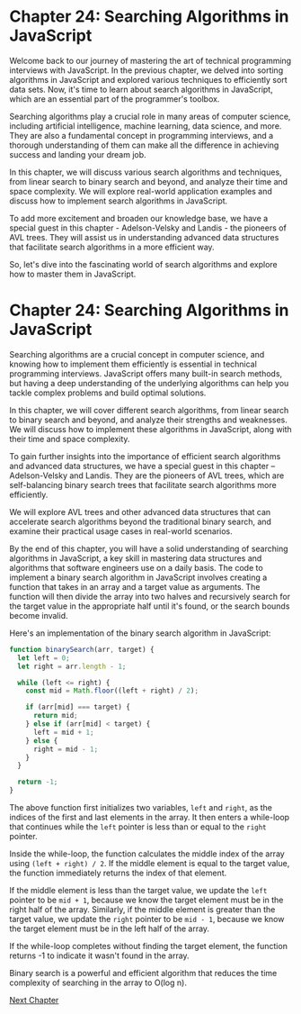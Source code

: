 # Chapter 24: Searching Algorithms in JavaScript

Welcome back to our journey of mastering the art of technical programming interviews with JavaScript. In the previous chapter, we delved into sorting algorithms in JavaScript and explored various techniques to efficiently sort data sets. Now, it's time to learn about search algorithms in JavaScript, which are an essential part of the programmer's toolbox.

Searching algorithms play a crucial role in many areas of computer science, including artificial intelligence, machine learning, data science, and more. They are also a fundamental concept in programming interviews, and a thorough understanding of them can make all the difference in achieving success and landing your dream job.

In this chapter, we will discuss various search algorithms and techniques, from linear search to binary search and beyond, and analyze their time and space complexity. We will explore real-world application examples and discuss how to implement search algorithms in JavaScript.

To add more excitement and broaden our knowledge base, we have a special guest in this chapter - Adelson-Velsky and Landis - the pioneers of AVL trees. They will assist us in understanding advanced data structures that facilitate search algorithms in a more efficient way.  

So, let's dive into the fascinating world of search algorithms and explore how to master them in JavaScript.
# Chapter 24: Searching Algorithms in JavaScript

Searching algorithms are a crucial concept in computer science, and knowing how to implement them efficiently is essential in technical programming interviews. JavaScript offers many built-in search methods, but having a deep understanding of the underlying algorithms can help you tackle complex problems and build optimal solutions.

In this chapter, we will cover different search algorithms, from linear search to binary search and beyond, and analyze their strengths and weaknesses. We will discuss how to implement these algorithms in JavaScript, along with their time and space complexity.

To gain further insights into the importance of efficient search algorithms and advanced data structures, we have a special guest in this chapter – Adelson-Velsky and Landis. They are the pioneers of AVL trees, which are self-balancing binary search trees that facilitate search algorithms more efficiently.

We will explore AVL trees and other advanced data structures that can accelerate search algorithms beyond the traditional binary search, and examine their practical usage cases in real-world scenarios.

By the end of this chapter, you will have a solid understanding of searching algorithms in JavaScript, a key skill in mastering data structures and algorithms that software engineers use on a daily basis.
The code to implement a binary search algorithm in JavaScript involves creating a function that takes in an array and a target value as arguments. The function will then divide the array into two halves and recursively search for the target value in the appropriate half until it's found, or the search bounds become invalid.

Here's an implementation of the binary search algorithm in JavaScript:

```javascript
function binarySearch(arr, target) {
  let left = 0;
  let right = arr.length - 1;

  while (left <= right) {
    const mid = Math.floor((left + right) / 2);

    if (arr[mid] === target) {
      return mid;
    } else if (arr[mid] < target) {
      left = mid + 1;
    } else {
      right = mid - 1;
    }
  }

  return -1;
}
```

The above function first initializes two variables, `left` and `right`, as the indices of the first and last elements in the array. It then enters a while-loop that continues while the `left` pointer is less than or equal to the `right` pointer.

Inside the while-loop, the function calculates the middle index of the array using `(left + right) / 2`. If the middle element is equal to the target value, the function immediately returns the index of that element.

If the middle element is less than the target value, we update the `left` pointer to be `mid + 1`, because we know the target element must be in the right half of the array. Similarly, if the middle element is greater than the target value, we update the `right` pointer to be `mid - 1`, because we know the target element must be in the left half of the array.

If the while-loop completes without finding the target element, the function returns -1 to indicate it wasn't found in the array.

Binary search is a powerful and efficient algorithm that reduces the time complexity of searching in the array to O(log n).


[Next Chapter](25_Chapter25.md)